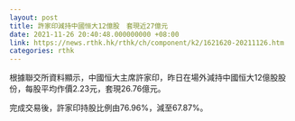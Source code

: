 ```yaml
---
layout: post
title: 許家印減持中國恒大12億股　套現近27億元
date: 2021-11-26 20:40:48.000000000 +08:00
link: https://news.rthk.hk/rthk/ch/component/k2/1621620-20211126.htm
categories: rthk
---
```


根據聯交所資料顯示，中國恒大主席許家印，昨日在場外減持中國恒大12億股股份，每股平均作價2.23元，套現26.76億元。

完成交易後，許家印持股比例由76.96%，減至67.87%。
